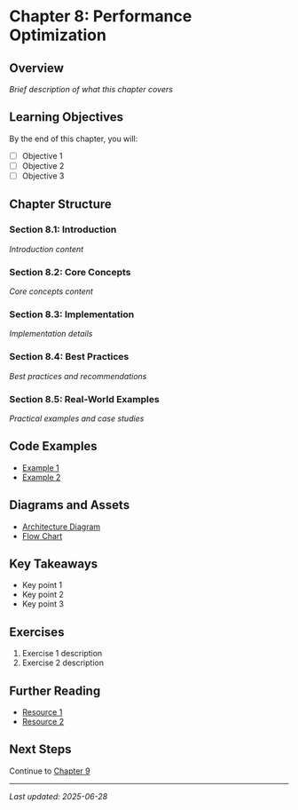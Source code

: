 # Chapter 8: Performance Optimization

## Overview

*Brief description of what this chapter covers*

## Learning Objectives

By the end of this chapter, you will:
- [ ] Objective 1
- [ ] Objective 2
- [ ] Objective 3

## Chapter Structure

### Section 8.1: Introduction
*Introduction content*

### Section 8.2: Core Concepts
*Core concepts content*

### Section 8.3: Implementation
*Implementation details*

### Section 8.4: Best Practices
*Best practices and recommendations*

### Section 8.5: Real-World Examples
*Practical examples and case studies*

## Code Examples

- [Example 1](../../src/examples/chapter_08_example_1.py)
- [Example 2](../../src/examples/chapter_08_example_2.py)

## Diagrams and Assets

- [Architecture Diagram](../../assets/diagrams/chapter_08_architecture.md)
- [Flow Chart](../../assets/diagrams/chapter_08_flow.md)

## Key Takeaways

- Key point 1
- Key point 2  
- Key point 3

## Exercises

1. Exercise 1 description
2. Exercise 2 description

## Further Reading

- [Resource 1](link)
- [Resource 2](link)

## Next Steps

Continue to [Chapter 9](../chapters/09_next_chapter/README.md)

---

*Last updated: 2025-06-28*
